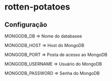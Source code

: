 # rotten-potatoes

## Configuração

MONGODB_DB => Nome do databasee

MONGODB_HOST => Host do MongoDB

MONGODB_PORT => Posta de acesso ao MongoDB

MONGODB_USERNAME => Usuário do MongoDB

MONGODB_PASSWORD => Senha do MongoDB

